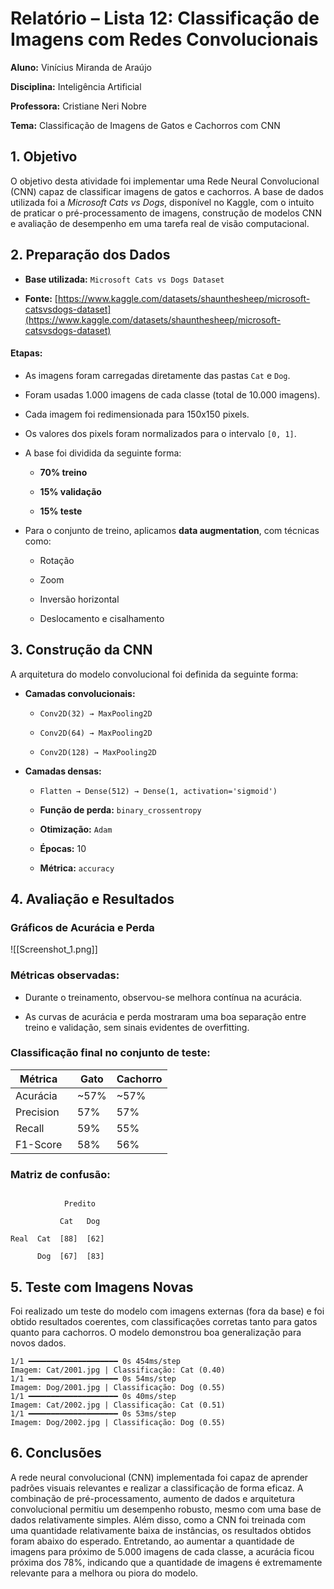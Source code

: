 # **Relatório – Lista 12: Classificação de Imagens com Redes Convolucionais**

**Aluno:** Vinícius Miranda de Araújo

**Disciplina:** Inteligência Artificial

**Professora:** Cristiane Neri Nobre

**Tema:** Classificação de Imagens de Gatos e Cachorros com CNN

## 1. Objetivo

O objetivo desta atividade foi implementar uma Rede Neural Convolucional (CNN) capaz de classificar imagens de gatos e cachorros. A base de dados utilizada foi a *Microsoft Cats vs Dogs*, disponível no Kaggle, com o intuito de praticar o pré-processamento de imagens, construção de modelos CNN e avaliação de desempenho em uma tarefa real de visão computacional.

## 2. Preparação dos Dados

- **Base utilizada:** `Microsoft Cats vs Dogs Dataset`

- **Fonte:** [https://www.kaggle.com/datasets/shaunthesheep/microsoft-catsvsdogs-dataset](https://www.kaggle.com/datasets/shaunthesheep/microsoft-catsvsdogs-dataset)

#### Etapas:

- As imagens foram carregadas diretamente das pastas `Cat` e `Dog`.

- Foram usadas 1.000 imagens de cada classe (total de 10.000 imagens).

- Cada imagem foi redimensionada para 150x150 pixels.

- Os valores dos pixels foram normalizados para o intervalo `[0, 1]`.

- A base foi dividida da seguinte forma:

	- **70% treino**
	
	- **15% validação**
	
	- **15% teste**

- Para o conjunto de treino, aplicamos **data augmentation**, com técnicas como:
	
	- Rotação
	
	- Zoom
	
	- Inversão horizontal
	
	- Deslocamento e cisalhamento

## 3. Construção da CNN

A arquitetura do modelo convolucional foi definida da seguinte forma:

- **Camadas convolucionais:**
	
	- `Conv2D(32) → MaxPooling2D`
	
	- `Conv2D(64) → MaxPooling2D`
	
	- `Conv2D(128) → MaxPooling2D`
	
- **Camadas densas:**
	
	- `Flatten → Dense(512) → Dense(1, activation='sigmoid')`
	
	- **Função de perda:** `binary_crossentropy`
	
	- **Otimização:** `Adam`
	
	- **Épocas:** 10
	
	- **Métrica:** `accuracy`

## 4. Avaliação e Resultados

### Gráficos de Acurácia e Perda

![[Screenshot_1.png]]

### Métricas observadas:

- Durante o treinamento, observou-se melhora contínua na acurácia.

- As curvas de acurácia e perda mostraram uma boa separação entre treino e validação, sem sinais evidentes de overfitting.

### Classificação final no conjunto de teste:

| Métrica   | Gato | Cachorro |
| --------- | ---- | -------- |
| Acurácia  | ~57% | ~57%     |
| Precision | 57%  | 57%      |
| Recall    | 59%  | 55%      |
| F1-Score  | 58%  | 56%      |

### Matriz de confusão:

```

            Predito

           Cat   Dog

Real  Cat  [88]  [62]

      Dog  [67]  [83]

```

## 5. Teste com Imagens Novas

Foi realizado um teste do modelo com imagens externas (fora da base) e foi obtido resultados coerentes, com classificações corretas tanto para gatos quanto para cachorros. O modelo demonstrou boa generalização para novos dados.

```
1/1 ━━━━━━━━━━━━━━━━━━━━ 0s 454ms/step  
Imagem: Cat/2001.jpg | Classificação: Cat (0.40)  
1/1 ━━━━━━━━━━━━━━━━━━━━ 0s 54ms/step  
Imagem: Dog/2001.jpg | Classificação: Dog (0.55)  
1/1 ━━━━━━━━━━━━━━━━━━━━ 0s 40ms/step  
Imagem: Cat/2002.jpg | Classificação: Cat (0.51)  
1/1 ━━━━━━━━━━━━━━━━━━━━ 0s 53ms/step  
Imagem: Dog/2002.jpg | Classificação: Dog (0.55)
```

## 6. Conclusões

A rede neural convolucional (CNN) implementada foi capaz de aprender padrões visuais relevantes e realizar a classificação de forma eficaz. A combinação de pré-processamento, aumento de dados e arquitetura convolucional permitiu um desempenho robusto, mesmo com uma base de dados relativamente simples. Além disso, como a CNN foi treinada com uma quantidade relativamente baixa de instâncias, os resultados obtidos foram abaixo do esperado. Entretando, ao aumentar a quantidade de imagens para próximo de 5.000 imagens de cada classe, a acurácia ficou próxima dos 78%, indicando que a quantidade de imagens é extremamente relevante para a melhora ou piora do modelo.